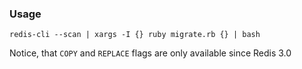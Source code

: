 ### Usage
`redis-cli --scan | xargs -I {} ruby migrate.rb {} | bash`

Notice, that `COPY` and `REPLACE` flags are only available since Redis 3.0
